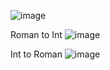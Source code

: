 

![image](https://github.com/user-attachments/assets/b4caa529-e07c-484b-afad-f82fa80bd3a9)


Roman to Int
![image](https://github.com/user-attachments/assets/b8eed175-423a-4d23-952b-dda5d0b57d16)

Int to Roman 
![image](https://github.com/user-attachments/assets/efd63ba0-7ad8-4bcb-9d1e-52174e082e11)

